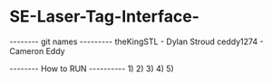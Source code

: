 # SE-Laser-Tag-Interface-

-------- git names --------- 
theKingSTL - Dylan Stroud 
ceddy1274  - Cameron Eddy


-------- How to RUN ----------
1)
2)
3)
4)
5)

